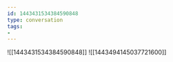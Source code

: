 ```yaml
---
id: 1443431534384590848
type: conversation
tags:
- 
---
```

![[1443431534384590848]]
![[1443494145037721600]]

